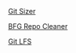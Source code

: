 [Git Sizer](https://github.com/github/git-sizer)

[BFG Repo Cleaner](https://github.com/rtyley/bfg-repo-cleaner)

[Git LFS](https://git-lfs.github.com/)
